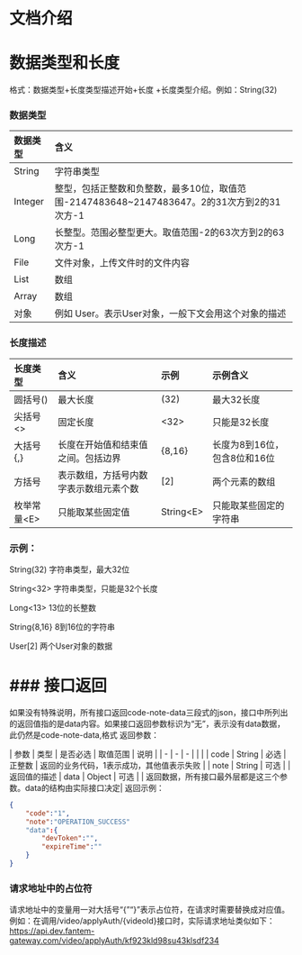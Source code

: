 # 文档介绍

# 数据类型和长度

格式：数据类型+长度类型描述开始+长度 +长度类型介绍。例如：String\(32\)

### 数据类型

| 数据类型 | 含义 |
| :--- | :--- |
| String | 字符串类型 |
| Integer | 整型，包括正整数和负整数，最多10位，取值范围-2147483648~2147483647。2的31次方到2的31次方-1 |
| Long | 长整型。范围必整型更大。取值范围-2的63次方到2的63次方-1 |
| File | 文件对象，上传文件时的文件内容 |
| List | 数组 |
| Array | 数组 |
| 对象 | 例如 User。表示User对象，一般下文会用这个对象的描述 |

### 长度描述

| 长度类型 | 含义 | 示例 | 示例含义 |
| :--- | :--- | :--- | :--- |
| 圆括号\(\) | 最大长度 | \(32\) | 最大32长度 |
| 尖括号&lt;&gt; | 固定长度 | &lt;32&gt; | 只能是32长度 |
| 大括号{,} | 长度在开始值和结束值之间。包括边界 | {8,16} | 长度为8到16位，包含8位和16位 |
| 方括号 | 表示数组，方括号内数字表示数组元素个数 | \[2\] | 两个元素的数组 |
| 枚举常量&lt;E&gt; | 只能取某些固定值 | String&lt;E&gt; | 只能取某些固定的字符串 |

### 示例：

String\(32\) 字符串类型，最大32位

String&lt;32&gt; 字符串类型，只能是32个长度

Long&lt;13&gt; 13位的长整数

String{8,16} 8到16位的字符串

User\[2\] 两个User对象的数据

# ### 接口返回
如果没有特殊说明，所有接口返回code-note-data三段式的json，接口中所列出的返回值指的是data内容。如果接口返回参数标识为“无”，表示没有data数据，此仍然是code-note-data,格式
返回参数：

| 参数  | 类型  | 是否必选  |   取值范围    | 说明  |
| -     | -     | -         |               |       |
| code  | String   | 必选 | 正整数 | 返回的业务代码，1表示成功，其他值表示失败 |
| note  | String    | 可选 |        | 返回值的描述 
| data  | Object    | 可选 |        | 返回数据，所有接口最外层都是这三个参数。data的结构由实际接口决定|
返回示例：
```json
{
    "code":"1",
    "note":"OPERATION_SUCCESS"
    "data":{
        "devToken":"",
        "expireTime":""
    }
}
```
### 请求地址中的占位符
请求地址中的变量用一对大括号“{”“}”表示占位符，在请求时需要替换成对应值。
例如：在调用/video/applyAuth/{videoId}接口时，实际请求地址类似如下：
https://api.dev.fantem-gateway.com/video/applyAuth/kf923kld98su43klsdf234

